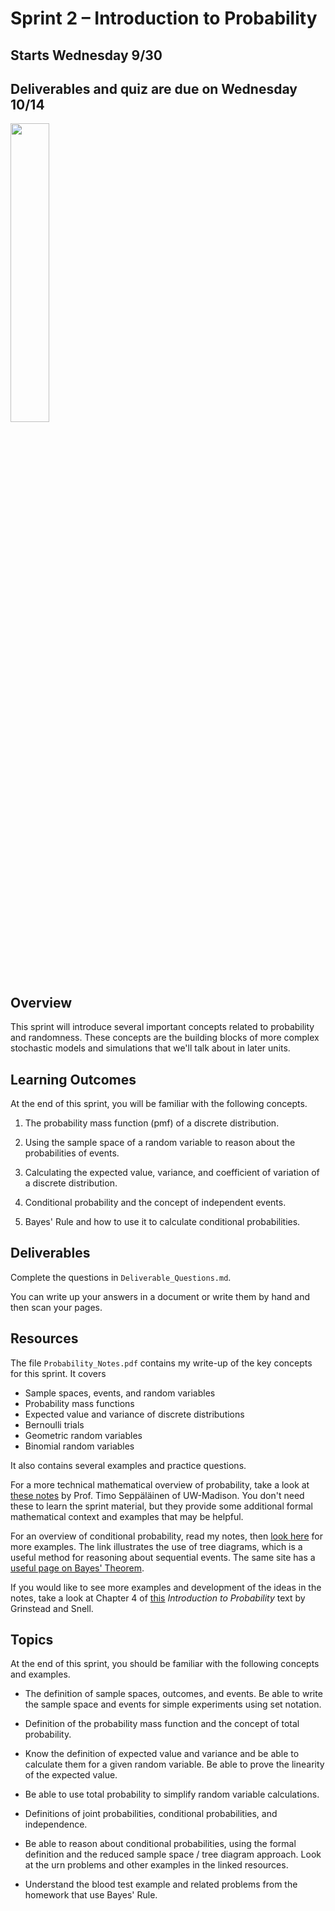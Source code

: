 # Sprint 2 &ndash; Introduction to Probability

## Starts Wednesday 9/30
## Deliverables and quiz are due on Wednesday 10/14


<img src="https://imgs.xkcd.com/comics/seashell_2x.png" width="35%" />

## Overview

This sprint will introduce several important concepts related to probability and randomness. These concepts are the building blocks of more complex stochastic models and simulations that we'll talk about in later units.

## Learning Outcomes

At the end of this sprint, you will be familiar with the following concepts.

1. The probability mass function (pmf) of a discrete distribution.

2. Using the sample space of a random variable to reason about the probabilities of events.

3. Calculating the expected value, variance, and coefficient of variation of a discrete distribution.

4. Conditional probability and the concept of independent events.

5. Bayes' Rule and how to use it to calculate conditional probabilities.

## Deliverables

Complete the questions in `Deliverable_Questions.md`.

You can write up your answers in a document or write them by hand and then scan your pages.

## Resources

The file `Probability_Notes.pdf` contains my write-up of the key concepts for this sprint. It covers

- Sample spaces, events, and random variables
- Probability mass functions
- Expected value and variance of discrete distributions
- Bernoulli trials
- Geometric random variables
- Binomial random variables

It also contains several examples and practice questions.

For a more technical mathematical overview of probability, take a look at [these notes](https://www.math.wisc.edu/~seppalai/notes-for-courses/prob-basics.pdf) by Prof. Timo Seppäläinen of UW-Madison. You don't need these to learn the sprint material, but they provide some additional formal mathematical context and examples that may be helpful.

For an overview of conditional probability, read my notes, then [look here](https://www.mathsisfun.com/data/probability-events-conditional.html) for more examples. The link illustrates the use of tree diagrams, which is a useful method for reasoning about sequential events. The same site has a [useful page on Bayes' Theorem](https://www.mathsisfun.com/data/bayes-theorem.html).

If you would like to see more examples and development of the ideas in the notes, take a look at Chapter 4 of [this](http://www.dartmouth.edu/~chance/teaching_aids/books_articles/probability_book/amsbook.mac.pdf) *Introduction to Probability* text by Grinstead and Snell.

## Topics

At the end of this sprint, you should be familiar with the following concepts and examples.

- The definition of sample spaces, outcomes, and events. Be able to write the sample space and events for simple experiments using set notation.

- Definition of the probability mass function and the concept of total probability.

- Know the definition of expected value and variance and be able to calculate them for a given random variable. Be able to prove the linearity of the expected value.

- Be able to use total probability to simplify random variable calculations.

- Definitions of joint probabilities, conditional probabilities, and independence.

- Be able to reason about conditional probabilities, using the formal definition and the reduced sample space / tree diagram approach. Look at the urn problems and other examples in the linked resources.

- Understand the blood test example and related problems from the homework that use Bayes' Rule.

